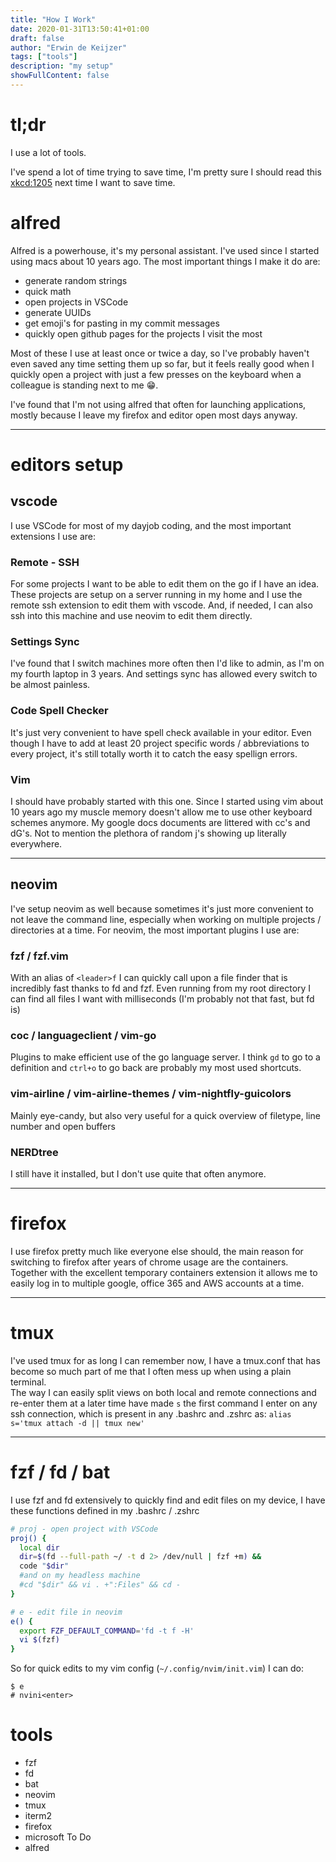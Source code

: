 ```yaml
---
title: "How I Work"
date: 2020-01-31T13:50:41+01:00
draft: false
author: "Erwin de Keijzer"
tags: ["tools"]
description: "my setup"
showFullContent: false
---
```


# tl;dr

I use a lot of tools.  

I've spend a lot of time trying to save time, I'm pretty sure I should read this [xkcd:1205](https://xkcd.com/1205/) next time I want to save time.

# alfred
Alfred is a powerhouse, it's my personal assistant. I've used since I started using macs about 10 years ago. The most important things I make it do are:

- generate random strings
- quick math
- open projects in VSCode
- generate UUIDs
- get emoji's for pasting in my commit messages
- quickly open github pages for the projects I visit the most

Most of these I use at least once or twice a day, so I've probably haven't even saved any time setting them up so far, but it feels really good when I quickly open a project with just a few presses on the keyboard when a colleague is standing next to me 😁.

I've found that I'm not using alfred that often for launching applications, mostly because I leave my firefox and editor open most days anyway.  

---

# editors setup

## vscode

I use VSCode for most of my dayjob coding, and the most important extensions I use are:

### Remote - SSH
For some projects I want to be able to edit them on the go if I have an idea. These projects are setup on a server running in my home and I use the remote ssh extension to edit them with vscode. And, if needed, I can also ssh into this machine and use neovim to edit them directly.

### Settings Sync
I've found that I switch machines more often then I'd like to admin, as I'm on my fourth laptop in 3 years. And settings sync has allowed every switch to be almost painless.

### Code Spell Checker
It's just very convenient to have spell check available in your editor. Even though I have to add at least 20 project specific words / abbreviations to every project, it's still totally worth it to catch the easy spellign errors.


### Vim
I should have probably started with this one. Since I started using vim about 10 years ago my muscle memory doesn't allow me to use other keyboard schemes anymore. My google docs documents are littered with cc's and dG's. Not to mention the plethora of random j's showing up literally everywhere.

---

## neovim
I've setup neovim as well because sometimes it's just more convenient to not leave the command line, especially when working on multiple projects / directories at a time. For neovim, the most important plugins I use are:

### fzf / fzf.vim
With an alias of `<leader>f` I can quickly call upon a file finder that is incredibly fast thanks to fd and fzf. Even running from my root directory I can find all files I want with milliseconds (I'm probably not that fast, but fd is)

### coc / languageclient / vim-go
Plugins to make efficient use of the go language server. I think `gd` to go to a definition and `ctrl+o` to go back are probably my most used shortcuts.

### vim-airline / vim-airline-themes / vim-nightfly-guicolors
Mainly eye-candy, but also very useful for a quick overview of filetype, line number and open buffers

### NERDtree
I still have it installed, but I don't use quite that often anymore.

----

# firefox
I use firefox pretty much like everyone else should, the main reason for switching to firefox after years of chrome usage are the containers. Together with the excellent temporary containers extension it allows me to easily log in to multiple google, office 365 and AWS accounts at a time.

----

# tmux
I've used tmux for as long I can remember now, I have a tmux.conf that has become so much part of me that I often mess up when using a plain terminal.  
The way I can easily split views on both local and remote connections and re-enter them at a later time have made `s` the first command I enter on any ssh connection, which is present in any .bashrc and .zshrc as: `alias s='tmux attach -d || tmux new'`

---

# fzf / fd / bat
I use fzf and fd extensively to quickly find and edit files on my device, I have these functions defined in my .bashrc / .zshrc

```bash
# proj - open project with VSCode
proj() {
  local dir
  dir=$(fd --full-path ~/ -t d 2> /dev/null | fzf +m) &&
  code "$dir" 
  #and on my headless machine
  #cd "$dir" && vi . +":Files" && cd - 
}

# e - edit file in neovim
e() {
  export FZF_DEFAULT_COMMAND='fd -t f -H'
  vi $(fzf)
}
```

So for quick edits to my vim config (`~/.config/nvim/init.vim`) I can do:
```
$ e
# nvini<enter>
```



# tools
- fzf
- fd
- bat
- neovim
- tmux
- iterm2
- firefox
- microsoft To Do
- alfred

